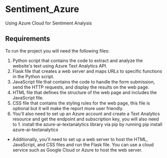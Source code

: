 # Sentiment_Azure
Using Azure Cloud for Sentiment Analysis


## Requirements

To run the project you will need the following files:

1. Python script that contains the code to extract and analyze the website's text using Azure Text Analytics API.
1. Flask file that creates a web server and maps URLs to specific functions in the Python script.
1. JavaScript file that contains the code to handle the form submission, send the HTTP requests, and display the results on the web page.
1. HTML file that defines the structure of the web page and includes the JavaScript file.
1. CSS file that contains the styling rules for the web page, this file is optional but it will make the report more user friendly.
1. You'll also need to set up an Azure account and create a Text Analytics resource and get the endpoint and subscription key, you will also need to 1. install the azure-ai-textanalytics library via pip by running pip install azure-ai-textanalytics

* Additionally, you'll need to set up a web server to host the HTML, JavaScript, and CSS files and run the Flask file. You can use a cloud service such as Google Cloud or Azure to host the web server.
